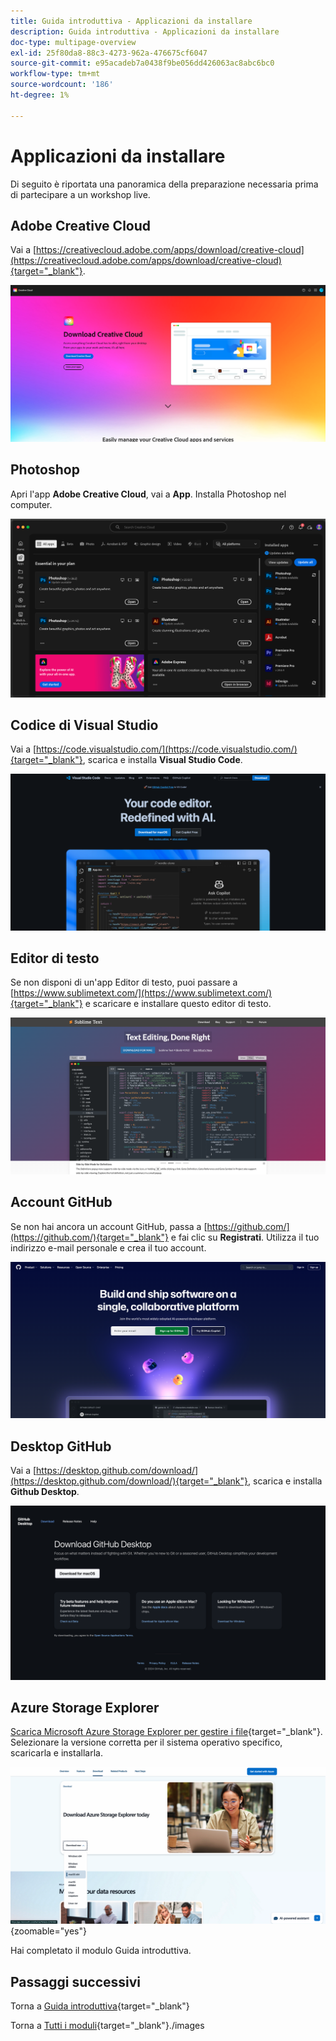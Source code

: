 ```yaml
---
title: Guida introduttiva - Applicazioni da installare
description: Guida introduttiva - Applicazioni da installare
doc-type: multipage-overview
exl-id: 25f80da8-88c3-4273-962a-476675cf6047
source-git-commit: e95acadeb7a0438f9be056dd426063ac8abc6bc0
workflow-type: tm+mt
source-wordcount: '186'
ht-degree: 1%

---
```


# Applicazioni da installare

Di seguito è riportata una panoramica della preparazione necessaria prima di partecipare a un workshop live.

## Adobe Creative Cloud

Vai a [https://creativecloud.adobe.com/apps/download/creative-cloud](https://creativecloud.adobe.com/apps/download/creative-cloud){target="_blank"}.

![Nuova integrazione Adobe I/O](./images/cc.png)

## Photoshop

Apri l&#39;app **Adobe Creative Cloud**, vai a **App**. Installa Photoshop nel computer.

![Nuova integrazione Adobe I/O](./images/psd.png)

## Codice di Visual Studio

Vai a [https://code.visualstudio.com/](https://code.visualstudio.com/){target="_blank"}, scarica e installa **Visual Studio Code**.

![Blocca](./images/vsc1.png)

## Editor di testo

Se non disponi di un&#39;app Editor di testo, puoi passare a [https://www.sublimetext.com/](https://www.sublimetext.com/){target="_blank"} e scaricare e installare questo editor di testo.

![Blocca](./images/text1.png)

## Account GitHub

Se non hai ancora un account GitHub, passa a [https://github.com/](https://github.com/){target="_blank"} e fai clic su **Registrati**. Utilizza il tuo indirizzo e-mail personale e crea il tuo account.

![Blocca](./images/git.png)

## Desktop GitHub

Vai a [https://desktop.github.com/download/](https://desktop.github.com/download/){target="_blank"}, scarica e installa **Github Desktop**.

![Blocca](./images/block1.png)

## Azure Storage Explorer

[Scarica Microsoft Azure Storage Explorer per gestire i file](https://azure.microsoft.com/en-us/products/storage/storage-explorer#Download-4){target="_blank"}. Selezionare la versione corretta per il sistema operativo specifico, scaricarla e installarla.

![Archiviazione Azure](./images/az10.png){zoomable="yes"}

Hai completato il modulo Guida introduttiva.

## Passaggi successivi

Torna a [Guida introduttiva](./getting-started.md){target="_blank"}

Torna a [Tutti i moduli](./../../../overview.md){target="_blank"}./images
